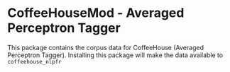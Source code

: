# CoffeeHouseMod - Averaged Perceptron Tagger

This package contains the corpus data for CoffeeHouse (Averaged Perceptron Tagger).
Installing this package will make the data available to `coffeehouse_nlpfr`